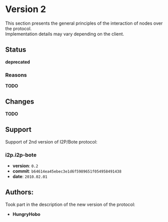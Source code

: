 # Version 2

This section presents the general principles of the interaction of nodes over the protocol.  
Implementation details may vary depending on the client.

## Status

**deprecated**

### Reasons

**TODO**

## Changes

**TODO**

## Support

Support of 2nd version of I2P/Bote protocol:

### i2p.i2p-bote

- **version**: `0.2`
- **commit**: `b64614ea45ebec3e1d6f5989651f054958491438`
- **date**: `2010.02.01`

## Authors:

Took part in the description of the new version of the protocol:

- **HungryHobo**

